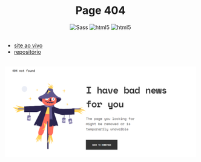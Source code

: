 <h1 align="center">Page 404</h1>

<div align="center">
<img alt="Sass" src="https://img.shields.io/badge/-Sass-CC6699?style=flat-square&logo=sass&logoColor=white" />
<img alt="html5" src="https://img.shields.io/badge/-CSS-blue?style=flat-square&logo=css3&logoColor=white" />
<img alt="html5" src="https://img.shields.io/badge/-HTML5-E34F26?style=flat-square&logo=html5&logoColor=white" />
</div>

<br>

- [site ao vivo](https://eriickw.github.io/Page_404/)
- [repositório](https://github.com/EriickW/Page_404)

<br>

<img src="404.png">

